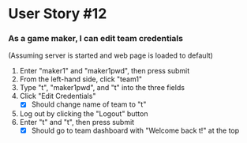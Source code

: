 # User Story #12
### As a game maker, I can edit team credentials

(Assuming server is started and web page is loaded to default)

1. Enter "maker1" and "maker1pwd", then press submit
2. From the left-hand side, click "team1"
3. Type "t", "maker1pwd", and "t" into the three fields
4. Click "Edit Credentials"
    +[X] Should change name of team to "t"
5. Log out by clicking the "Logout" button
6. Enter "t" and "t", then press submit
    +[X] Should go to team dashboard with "Welcome back t!" at the top